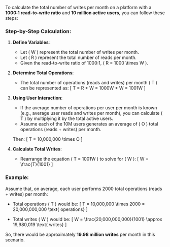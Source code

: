 To calculate the total number of writes per month on a platform with a **1000:1 read-to-write ratio** and **10 million active users**, you can follow these steps:

### Step-by-Step Calculation:

1. **Define Variables**:
   - Let \( W \) represent the total number of writes per month.
   - Let \( R \) represent the total number of reads per month.
   - Given the read-to-write ratio of 1000:1, \( R = 1000 \times W \).

2. **Determine Total Operations**:
   - The total number of operations (reads and writes) per month \( T \) can be represented as:
   \[
   T = R + W = 1000W + W = 1001W
   \]

3. **Using User Interaction**:
   - If the average number of operations per user per month is known (e.g., average user reads and writes per month), you can calculate \( T \) by multiplying it by the total active users.
   - Assume each of the 10M users generates an average of \( O \) total operations (reads + writes) per month.

   Then:
   \[
   T = 10,000,000 \times O
   \]

4. **Calculate Total Writes**:
   - Rearrange the equation \( T = 1001W \) to solve for \( W \):
   \[
   W = \frac{T}{1001}
   \]

### Example:
Assume that, on average, each user performs 2000 total operations (reads + writes) per month:

- Total operations \( T \) would be:
\[
T = 10,000,000 \times 2000 = 20,000,000,000 \text{ operations}
\]

- Total writes \( W \) would be:
\[
W = \frac{20,000,000,000}{1001} \approx 19,980,019 \text{ writes}
\]

So, there would be approximately **19.98 million writes** per month in this scenario.